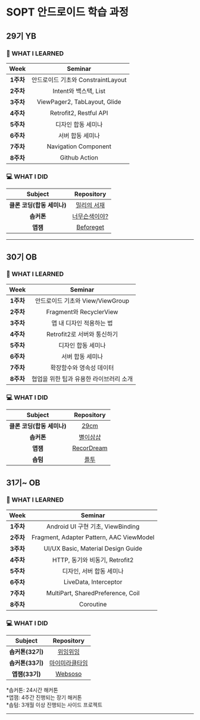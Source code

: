 # SOPT 안드로이드 학습 과정

## 29기 YB
### 📖 WHAT I LEARNED
|  <center>Week</center> |  <center>Seminar</center> | 
|:--------:|:--------:|
|**1주차**| 안드로이드 기초와 ConstraintLayout|
|**2주차**| Intent와 백스택, List|
|**3주차**| ViewPager2, TabLayout, Glide|
|**4주차**| Retrofit2, Restful API|
|**5주차**| 디자인 합동 세미나|
|**6주차**| 서버 합동 세미나|
|**7주차**| Navigation Component|
|**8주차**| Github Action|

### 💻 WHAT I DID
|  <center>Subject</center> |  <center>Repository</center> | 
|:--------:|:--------:|
|**클론 코딩(합동 세미나)**| [밀리의 서재](https://github.com/SOPT-29th-Joint-Seminar-2/LOM_Android)|
|**솝커톤**| [너무슨색이야?](https://github.com/TeamWhatColor/WhatColorAndroid)|
|**앱잼**| [Beforeget](https://github.com/Team-Beforeget/Beforeget-Android)|

<hr>

## 30기 OB
### 📖 WHAT I LEARNED
|  <center>Week</center> |  <center>Seminar</center> |
|:--------:|:--------:|
|**1주차**| 안드로이드 기초와 View/ViewGroup|
|**2주차**| Fragment와 RecyclerView|
|**3주차**| 앱 내 디자인 적용하는 법|
|**4주차**| Retrofit2로 서버와 통신하기|
|**5주차**| 디자인 합동 세미나|
|**6주차**| 서버 합동 세미나|
|**7주차**| 확장함수와 영속성 데이터|
|**8주차**| 협업을 위한 팁과 유용한 라이브러리 소개|

### 💻 WHAT I DID
|  <center>Subject</center> |  <center>Repository</center> | 
|:--------:|:--------:|
|**클론 코딩(합동 세미나)**| [29cm](https://github.com/SOPT-30th-Joint-Seminar-15/Client-Android)|
|**솝커톤**| [별이삼샵](https://github.com/SOPKATHON-LUCKY-SEVEN/S23H-AOS)|
|**앱잼**| [RecorDream](https://github.com/TeamRecorDream/RecorDream-AOS)|
|**솝텀**| [플투](https://github.com/TEAM-PLAYTOGETHER)|

## 31기~ OB
### 📖 WHAT I LEARNED
|  <center>Week</center> |  <center>Seminar</center> |
|:--------:|:--------:|
|**1주차**| Android UI 구현 기초, ViewBinding|
|**2주차**| Fragment, Adapter Pattern, AAC ViewModel|
|**3주차**| UI/UX Basic, Material Design Guide|
|**4주차**| HTTP, 동기와 비동기, Retrofit2|
|**5주차**| 디자인, 서버 합동 세미나|
|**6주차**| LiveData, Interceptor|
|**7주차**| MultiPart, SharedPreference, Coil|
|**8주차**| Coroutine|

### 💻 WHAT I DID
|  <center>Subject</center> |  <center>Repository</center> | 
|:--------:|:--------:|
|**솝커톤(32기)**| [위잉위잉](https://github.com/SOPT32-SOPKATHON/sopkathon-android)|
|**솝커톤(33기)**| [마이미라클타임](https://github.com/do-sopkathon-android-2/android-2-client)|
|**앱잼(33기)**| [Websoso](https://github.com/Team-WSS/WSS-Android-Appjam)|
  
*솝커톤: 24시간 해커톤  
*앱잼: 4주간 진행되는 장기 해커톤  
*솝텀: 3개월 이상 진행되는 사이드 프로젝트  

<hr>
